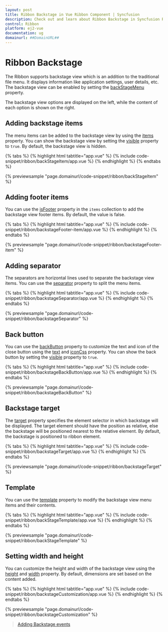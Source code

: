 ```yaml
---
layout: post
title: Ribbon Backstage in Vue Ribbon Component | Syncfusion
description: Check out and learn about Ribbon Backstage in Syncfusion Ribbon Vue Component of Syncfusion Essential JS 2 and more.
control: Ribbon
platform: ej2-vue
documentation: ug
domainurl: ##DomainURL##
---
```


# Ribbon Backstage

The Ribbon supports backstage view which is an addition to the traditional file menu. It displays information like application settings, user details, etc. The backstage view can be enabled by setting the [backStageMenu](https://ej2.syncfusion.com/vue/documentation/api/ribbon/backStageMenu/) property.

The backstage view options are displayed on the left, while the content of each option is shown on the right.

## Adding backstage items

The menu items can be added to the backstage view by using the [items](https://ej2.syncfusion.com/vue/documentation/api/ribbon/backstageItem/) property. You can show the backstage view by setting the [visible](https://ej2.syncfusion.com/vue/documentation/api/ribbon/backstageBackButtonModel/#visible) property to `true`. By default, the backstage view is hidden.

{% tabs %}
{% highlight html tabtitle="app.vue" %}
{% include code-snippet/ribbon/backStageItem/app.vue %}
{% endhighlight %}
{% endtabs %}
        
{% previewsample "page.domainurl/code-snippet/ribbon/backStageItem" %}

## Adding footer items

You can use the [isFooter](https://ej2.syncfusion.com/vue/documentation/api/ribbon/backstageItemModel/#isfooter) property in the `items` collection to add the backstage view footer items. By default, the value is false.

{% tabs %}
{% highlight html tabtitle="app.vue" %}
{% include code-snippet/ribbon/backstageFooter-item/app.vue %}
{% endhighlight %}
{% endtabs %}
        
{% previewsample "page.domainurl/code-snippet/ribbon/backstageFooter-item" %}

## Adding separator

The separators are horizontal lines used to separate the backstage view items. You can use the [separator](https://ej2.syncfusion.com/vue/documentation/api/ribbon/backstageItemModel/#separator) property to split the menu items.

{% tabs %}
{% highlight html tabtitle="app.vue" %}
{% include code-snippet/ribbon/backstageSeparator/app.vue %}
{% endhighlight %}
{% endtabs %}
        
{% previewsample "page.domainurl/code-snippet/ribbon/backstageSeparator" %}

## Back button

You can use the [backButton](https://ej2.syncfusion.com/vue/documentation/api/ribbon/backstageBackButton/) property to customize the text and icon of the close button using the [text]((https://ej2.syncfusion.com/vue/documentation/api/ribbon/backstageBackButton/#text)) and [iconCss](https://ej2.syncfusion.com/vue/documentation/api/ribbon/backstageBackButton/#iconcss) property. You can show the back button by setting the [visible](https://ej2.syncfusion.com/vue/documentation/api/ribbon/backstageBackButtonModel/#visible) property to `true`.

{% tabs %}
{% highlight html tabtitle="app.vue" %}
{% include code-snippet/ribbon/backstageBackButton/app.vue %}
{% endhighlight %}
{% endtabs %}
        
{% previewsample "page.domainurl/code-snippet/ribbon/backstageBackButton" %}

## Backstage target

The [target](https://ej2.syncfusion.com/vue/documentation/api/ribbon/backStageMenuModel/#target) property specifies the element selector in which backstage will be displayed. The target element should have the position as relative, else the backstage will be positioned nearest to the relative element. By default, the backstage is positioned to ribbon element.

{% tabs %}
{% highlight html tabtitle="app.vue" %}
{% include code-snippet/ribbon/backstageTarget/app.vue %}
{% endhighlight %}
{% endtabs %}
        
{% previewsample "page.domainurl/code-snippet/ribbon/backstageTarget" %}

## Template

You can use the [template](https://ej2.syncfusion.com/vue/documentation/api/ribbon/backStageMenuModel/#template) property to modify the backstage view menu items and their contents.

{% tabs %}
{% highlight html tabtitle="app.vue" %}
{% include code-snippet/ribbon/backStageTemplate/app.vue %}
{% endhighlight %}
{% endtabs %}
        
{% previewsample "page.domainurl/code-snippet/ribbon/backStageTemplate" %}

## Setting width and height

You can customize the height and width of the backstage view using the [height](https://ej2.syncfusion.com/vue/documentation/api/ribbon/backStageMenuModel/#height) and [width](https://ej2.syncfusion.com/vue/documentation/api/ribbon/backStageMenuModel/#width) property. By default, dimensions are set based on the content added.

{% tabs %}
{% highlight html tabtitle="app.vue" %}
{% include code-snippet/ribbon/backstageCustomization/app.vue %}
{% endhighlight %}
{% endtabs %}
        
{% previewsample "page.domainurl/code-snippet/ribbon/backstageCustomization" %}

> [Adding Backstage events](./events#backStageItemClick)